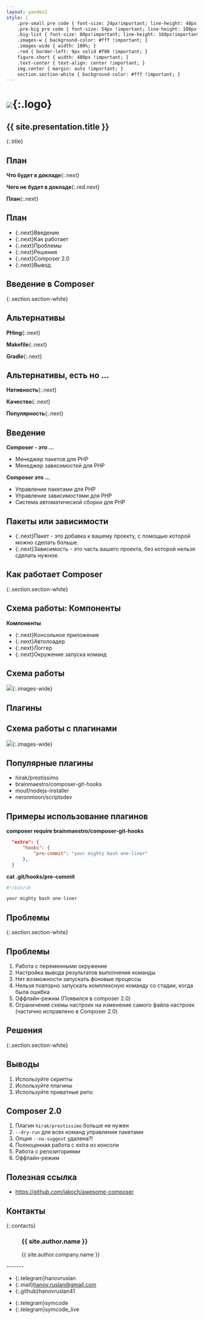 ```yaml
---
layout: yandex2
style: |
    .pre-small pre code { font-size: 24px!important; line-height: 48px!important; }
    .pre-big pre code { font-size: 54px !important; line-height: 108px !important; } #  9 lines x 52 symbols
    .big-list { font-size: 80px!important; line-height: 160px!important; }
    .images-w { background-color: #fff !important; }
    .images-wide { width: 100%; }
    .red { border-left: 9px solid #f00 !important; }
    figure.short { width: 480px !important; }
    .text-center { text-align: center !important; }
    img.center { margin: auto !important; }
    section.section-white { background-color: #fff !important; }
---
```

# ![](pictures/phpfest.jpg){:.logo}

## {{ site.presentation.title }}
{:.title}

## План

**Что будет в докладе**{:.next}

**Чего не будет в докладе**{:.red.next}

**План**{:.next}

## План

- {:.next}Введение
- {:.next}Как работает
- {:.next}Проблемы
- {:.next}Решения
- {:.next}Composer 2.0
- {:.next}Вывод

## Введение в Composer
{:.section.section-white}

## Альтернативы

**PHing**{:.next}

**Makefile**{:.next}

**Gradle**{:.next}

## Альтернативы, есть но ...

**Нативность**{:.next}

**Качество**{:.next}

**Популярность**{:.next}

## Введение

**Composer - это ...**

- Менеджер пакетов для PHP
- Менеджер зависимостей для PHP

**Composer это ...**

- Управление пакетами для PHP
- Управление зависимостями для PHP
- Система автоматической сборки для PHP

## Пакеты или зависимости

- {:.next}Пакет - это добавка к вашему проекту, с помощью которой можно сделать больше.
- {:.next}Зависимость - это часть вашего проекта, без которой нельзя сделать нужное.

## Как работает Composer
{:.section.section-white}

## Схема работы: Компоненты

**Компоненты**

* {:.next}Консольное приложение
* {:.next}Автолоадер
* {:.next}Логгер
* {:.next}Окружение запуска команд

## Схема работы

![](pictures/schema/composer.png){:.images-wide}

## Плагины

## Схема работы с плагинами

![](pictures/schema/composer-with-plugins.png){:.images-wide}

## Популярные плагины

* hirak/prestissimo
* brainmaestro/composer-git-hooks
* mouf/nodejs-installer
* neronmoon/scriptsdev

## Примеры использование плагинов

**composer require brainmaestro/composer-git-hooks**

```json
  "extra": {      
      "hooks": {
          "pre-commit": "your mighty bash one-liner"
      },     
  }       
```

**cat .git/hooks/pre-commit**
```bash
#!/bin/sh

your mighty bash one-liner
```

## Проблемы
{:.section.section-white}

## Проблемы

1. Работа с переменными окружение
1. Настройка вывода результатов выполнения команды
1. Нет возможности запускать фоновые процессы
1. Нельзя повторно запускать комплексную команду со стадии, когда была ошибка
1. Оффлайн-режим (Появился в composer 2.0)
1. Ограничения схемы настроек на изменение самого файла настроек (частично исправлено в Composer 2.0)

## Решения
{:.section.section-white}

## Выводы

1. Используйте скрипты
2. Используйте плагины
3. Используйте приватные репо

## Composer 2.0

1. Плагин `hirak/prestissimo` больше не нужен
1. `--dry-run` для всех команд управления пакетами
1. Опция `--no-suggest` удалена?!
1. Полноценная работа с extra из консоли
1. Работа с репозиториями
1. Оффлайн-режим

## Полезная ссылка

* https://github.com/jakoch/awesome-composer

## Контакты
{:.contacts}

<figure markdown="1">

### {{ site.author.name }}
{{ site.author.company.name }}

</figure>
<!-- разделитель контактов -->
-------

<!-- left -->
- {:.telegram}hanovruslan
- {:.mail}hanov.ruslan@gmail.com
- {:.github}hanovruslan41

<!-- right -->

- {:.telegram}symcode
- {:.telegram}symcode_live

<!-- right -->
